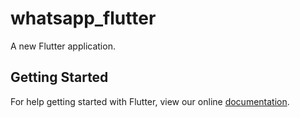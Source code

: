 # whatsapp_flutter

A new Flutter application.

## Getting Started

For help getting started with Flutter, view our online
[documentation](https://flutter.io/).

